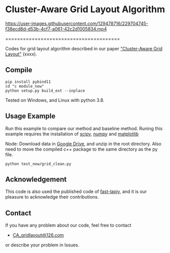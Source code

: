Cluster-Aware Grid Layout Algorithm
===========================

https://user-images.githubusercontent.com/129478716/229704745-f38ecd8d-d53b-4cf7-a061-42c2d1005834.mp4

=======================================

Codes for grid layout algorithm described in our paper ["Cluster-Aware Grid Layout"](https://xxxx) (xxxx).

Compile
----------
```
pip install pybind11
cd "c module_now"
python setup.py build_ext --inplace
```
Tested on Windows, and Linux with python 3.8.

Usage Example
-----
Run this example to compare our method and baseline method. Runing this example requires the installation of [scipy](https://www.scipy.org/), [numpy](https://www.numpy.org/) and [matplotlib](https://github.com/matplotlib/matplotlib)

Node: Download data in [Google Drive](https://drive.google.com/file/d/11Jas4sRB1uAhCDsYQQBppyc-55SFyl50/view?usp=share_link), and unzip in the root directory.
      Also need to move the compiled c++ package to the same directory as the py file.
```
python test_now/grid_clean.py
```

## Acknowledgement
This code is also used the published code of [fast-lapjv](https://github.com/thu-vis/fast-lapjv), and it is our pleasure to acknowledge their contributions.

## Contact
If you have any problem about our code, feel free to contact
- CA_gridlayout@126.com

or describe your problem in Issues.
